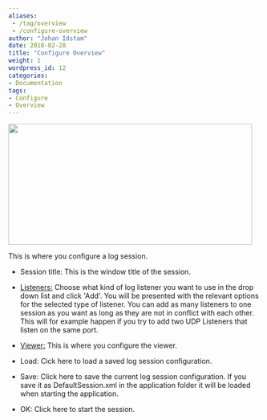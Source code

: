 ```yaml
---
aliases:
 - /tag/overview
 - /configure-overview
author: "Johan Idstam"
date: 2010-02-28
title: "Configure Overview"
weight: 1
wordpress_id: 12
categories:
- Documentation
tags:
- Configure
- Overview
---
```


<img class="alignnone" src="/images/logview4net/ConfigureLogSession.jpg" alt="" width="486" height="241" />



This is where you configure a log session.



	
  * Session title: This is the window title of the session.

	
  * [Listeners:](/documentation/listeners-overview) Choose what kind of log listener you want to use in the drop down list  and click 'Add'. You will be presented with the relevant options for the  selected type of listener. You can add as many listeners to one session as you want as long as they  are not in conflict with each other. This will for example happen if  you try to add two UDP Listeners that listen on the same port.

	
  * [Viewer:](/documentation/configure-viewer) This is where you configure the viewer.

	
  * Load: Cick here to load a saved log session configuration.

	
  * Save: Click here to save the current log session configuration. If you save it as DefaultSession.xml in the application folder it will  be loaded when starting the application.

	
  * OK: Click here to start the session.


